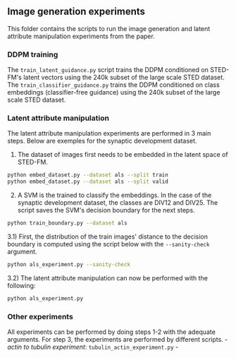 ## Image generation experiments 
This folder contains the scripts to run the image generation and latent attribute manipulation experiments from the paper. 

### DDPM training 
The `train_latent_guidance.py` script trains the DDPM conditioned on STED-FM's latent vectors using the 240k subset of the large scale STED dataset.  
The `train_classifier_guidance.py` trains the DDPM conditioned on class embeddings (classifier-free guidance) using the 240k subset of the large scale STED dataset.

### Latent attribute manipulation
The latent attribute manipulation experiments are performed in 3 main steps. Below are exemples for the synaptic development dataset.

1) The dataset of images first needs to be embedded in the latent space of STED-FM.
```bash
python embed_dataset.py --dataset als --split train 
python embed_dataset.py --dataset als --split valid
```

2) A SVM is the trained to classify the embeddings. In the case of the synaptic development dataset, the classes are DIV12 and DIV25. The script saves the SVM's decision boundary for the next steps.

```bash
python train_boundary.py --dataset als 
```

3.1) First, the distribution of the train images' distance to the decision boundary is computed using the script below with the `--sanity-check` argument. 

```bash
python als_experiment.py --sanity-check
```

3.2) The latent attribute manipulation can now be performed with the following:
```bash
python als_experiment.py
```

### Other experiments
All experiments can be performed by doing steps 1-2 with the adequate arguments. For step 3, the experiments are performed by different scripts.
    - *actin to tubulin experiment*: `tubulin_actin_experiment.py`
    - 

